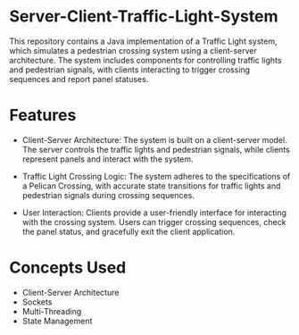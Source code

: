 # Server-Client-Traffic-Light-System

This repository contains a Java implementation of a Traffic Light system, which simulates a pedestrian crossing system using a client-server architecture. The system includes components for controlling traffic lights and pedestrian signals, with clients interacting to trigger crossing sequences and report panel statuses.

# Features
- Client-Server Architecture: The system is built on a client-server model. The server controls the traffic lights and pedestrian signals, while clients represent panels and interact with the system.

- Traffic Light Crossing Logic: The system adheres to the specifications of a Pelican Crossing, with accurate state transitions for traffic lights and pedestrian signals during crossing sequences.

- User Interaction: Clients provide a user-friendly interface for interacting with the crossing system. Users can trigger crossing sequences, check the panel status, and gracefully exit the client application.

# Concepts Used
 -  Client-Server Architecture
 - Sockets 
 - Multi-Threading
 - State Management





